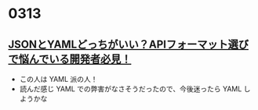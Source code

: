 # 0313

## [JSONとYAMLどっちがいい？APIフォーマット選びで悩んでいる開発者必見！](https://qiita.com/takuya77088/items/935ca090323049280e64)

- この人は YAML 派の人！
- 読んだ感じ YAML での弊害がなさそうだったので、今後迷ったら YAML しようかな
